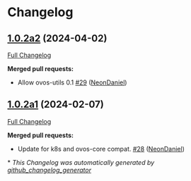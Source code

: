 # Changelog

## [1.0.2a2](https://github.com/NeonGeckoCom/skill-wikipedia/tree/1.0.2a2) (2024-04-02)

[Full Changelog](https://github.com/NeonGeckoCom/skill-wikipedia/compare/1.0.2a1...1.0.2a2)

**Merged pull requests:**

- Allow ovos-utils 0.1 [\#29](https://github.com/NeonGeckoCom/skill-wikipedia/pull/29) ([NeonDaniel](https://github.com/NeonDaniel))

## [1.0.2a1](https://github.com/NeonGeckoCom/skill-wikipedia/tree/1.0.2a1) (2024-02-07)

[Full Changelog](https://github.com/NeonGeckoCom/skill-wikipedia/compare/1.0.1...1.0.2a1)

**Merged pull requests:**

- Update for k8s and ovos-core compat. [\#28](https://github.com/NeonGeckoCom/skill-wikipedia/pull/28) ([NeonDaniel](https://github.com/NeonDaniel))



\* *This Changelog was automatically generated by [github_changelog_generator](https://github.com/github-changelog-generator/github-changelog-generator)*
